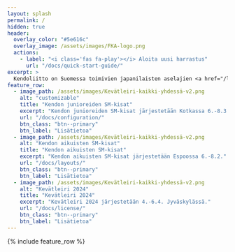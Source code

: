 ```yaml
---
layout: splash
permalink: /
hidden: true
header:
  overlay_color: "#5e616c"
  overlay_image: /assets/images/FKA-logo.png
  actions:
    - label: "<i class='fas fa-play'></i> Aloita uusi harrastus"
      url: "/docs/quick-start-guide/"
excerpt: >
  Kendoliitto on Suomessa toimivien japanilaisten aselajien <a href="/lajit#kendo">kendon</a>, <a href="/lajit#iaido">iaidon</a>, <a href="/lajit#jodo">jodon</a>, <a href="/lajit#naginata">naginatan</a> ja <a href="/lajit#sports-chanbara">sports chanbaran</a> kattojärjestö. Liiton lajit tarjoavat monipuolista liikuntaa lapsille, nuorille, ja aikuisille läpi elämän. Liitto on perustettu vuonna 1986 ja siihen kuuluu yli 20 jäsenseuraa ja lähes 1000 harrastajaa. 
feature_row:
  - image_path: /assets/images/Kevätleiri-kaikki-yhdessä-v2.png
    alt: "customizable"
    title: "Kendon junioreiden SM-kisat"
    excerpt: "Kendon junioreiden SM-kisat järjestetään Kotkassa 6.-8.3."
    url: "/docs/configuration/"
    btn_class: "btn--primary"
    btn_label: "Lisätietoa"
  - image_path: /assets/images/Kevätleiri-kaikki-yhdessä-v2.png
    alt: "Kendon aikuisten SM-kisat"
    title: "Kendon aikuisten SM-kisat"
    excerpt: "Kendon aikuisten SM-kisat järjestetään Espoossa 6.-8.2."
    url: "/docs/layouts/"
    btn_class: "btn--primary"
    btn_label: "Lisätietoa"
  - image_path: /assets/images/Kevätleiri-kaikki-yhdessä-v2.png
    alt: "Kevätleiri 2024"
    title: "Kevätleiri 2024"
    excerpt: "Kevätleiri 2024 järjestetään 4.-6.4. Jyväskylässä."
    url: "/docs/license/"
    btn_class: "btn--primary"
    btn_label: "Lisätietoa"      
---
```


{% include feature_row %}